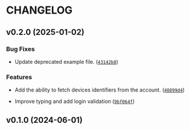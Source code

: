 # CHANGELOG


## v0.2.0 (2025-01-02)

### Bug Fixes

- Update deprecated example file.
  ([`43142b8`](https://github.com/davidsmfreire/watchpower-api/commit/43142b803ef2d15a0c8aa991680cac9628de6fcc))

### Features

- Add the ability to fetch devices identifiers from the account.
  ([`48899d4`](https://github.com/davidsmfreire/watchpower-api/commit/48899d400666864f8075cd7b42dfc5a51b3cff0a))

- Improve typing and add login validation
  ([`9bf064f`](https://github.com/davidsmfreire/watchpower-api/commit/9bf064fd7ff1f29856c89853fc0df9de0024d3d7))


## v0.1.0 (2024-06-01)
